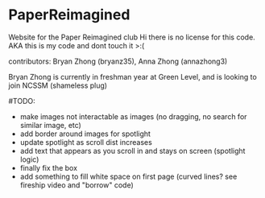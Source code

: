 # PaperReimagined
 Website for the Paper Reimagined club
 Hi there is no license for this code. AKA this is my code and dont touch it >:( 
 
 contributors: Bryan Zhong (bryanz35), Anna Zhong (annazhong3)
 
 Bryan Zhong is currently in freshman year at Green Level, and is looking to join NCSSM 
 (shameless plug)

#TODO:
 - make images not interactable as images (no dragging, no search for similar image, etc)
 - add border around images for spotlight
 - update spotlight as scroll dist increases
 - add text that appears as you scroll in and stays on screen (spotlight logic)
 - finally fix the box
 - add something to fill white space on first page (curved lines? see fireship video and "borrow" code)